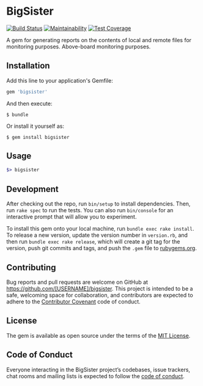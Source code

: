 # BigSister

[![Build Status](https://travis-ci.org/paulholden2/bigsister.svg?branch=master)](https://travis-ci.org/paulholden2/bigsister) [![Maintainability](https://api.codeclimate.com/v1/badges/5c5e63e8a1c0f3830129/maintainability)](https://codeclimate.com/github/paulholden2/bigsister/maintainability) [![Test Coverage](https://api.codeclimate.com/v1/badges/5c5e63e8a1c0f3830129/test_coverage)](https://codeclimate.com/github/paulholden2/bigsister/test_coverage)

A gem for generating reports on the contents of local and remote files for monitoring purposes. Above-board monitoring purposes.

## Installation

Add this line to your application's Gemfile:

```ruby
gem 'bigsister'
```

And then execute:

    $ bundle

Or install it yourself as:

    $ gem install bigsister

## Usage

```ruby
$> bigsister
```

## Development

After checking out the repo, run `bin/setup` to install dependencies. Then, run `rake spec` to run the tests. You can also run `bin/console` for an interactive prompt that will allow you to experiment.

To install this gem onto your local machine, run `bundle exec rake install`. To release a new version, update the version number in `version.rb`, and then run `bundle exec rake release`, which will create a git tag for the version, push git commits and tags, and push the `.gem` file to [rubygems.org](https://rubygems.org).

## Contributing

Bug reports and pull requests are welcome on GitHub at https://github.com/[USERNAME]/bigsister. This project is intended to be a safe, welcoming space for collaboration, and contributors are expected to adhere to the [Contributor Covenant](http://contributor-covenant.org) code of conduct.

## License

The gem is available as open source under the terms of the [MIT License](https://opensource.org/licenses/MIT).

## Code of Conduct

Everyone interacting in the BigSister project’s codebases, issue trackers, chat rooms and mailing lists is expected to follow the [code of conduct](https://github.com/[USERNAME]/bigsister/blob/master/CODE_OF_CONDUCT.md).
